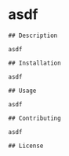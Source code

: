 # asdf

    ## Description

    asdf
    
    ## Installation
    
    asdf
    
    ## Usage
    
    asdf
    
    ## Contributing

    asdf
    
    ## License